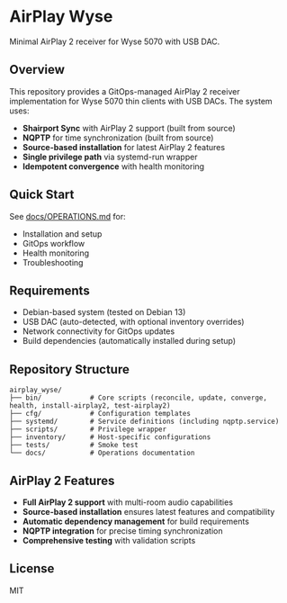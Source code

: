 # AirPlay Wyse

Minimal AirPlay 2 receiver for Wyse 5070 with USB DAC.

## Overview

This repository provides a GitOps-managed AirPlay 2 receiver implementation for Wyse 5070 thin clients with USB DACs. The system uses:

- **Shairport Sync** with AirPlay 2 support (built from source)
- **NQPTP** for time synchronization (built from source)
- **Source-based installation** for latest AirPlay 2 features
- **Single privilege path** via systemd-run wrapper
- **Idempotent convergence** with health monitoring

## Quick Start

See [docs/OPERATIONS.md](docs/OPERATIONS.md) for:
- Installation and setup
- GitOps workflow
- Health monitoring
- Troubleshooting

## Requirements

- Debian-based system (tested on Debian 13)
- USB DAC (auto-detected, with optional inventory overrides)
- Network connectivity for GitOps updates
- Build dependencies (automatically installed during setup)

## Repository Structure

```
airplay_wyse/
├── bin/            # Core scripts (reconcile, update, converge, health, install-airplay2, test-airplay2)
├── cfg/            # Configuration templates
├── systemd/        # Service definitions (including nqptp.service)
├── scripts/        # Privilege wrapper
├── inventory/      # Host-specific configurations
├── tests/          # Smoke test
└── docs/           # Operations documentation
```

## AirPlay 2 Features

- **Full AirPlay 2 support** with multi-room audio capabilities
- **Source-based installation** ensures latest features and compatibility
- **Automatic dependency management** for build requirements
- **NQPTP integration** for precise timing synchronization
- **Comprehensive testing** with validation scripts

## License

MIT
